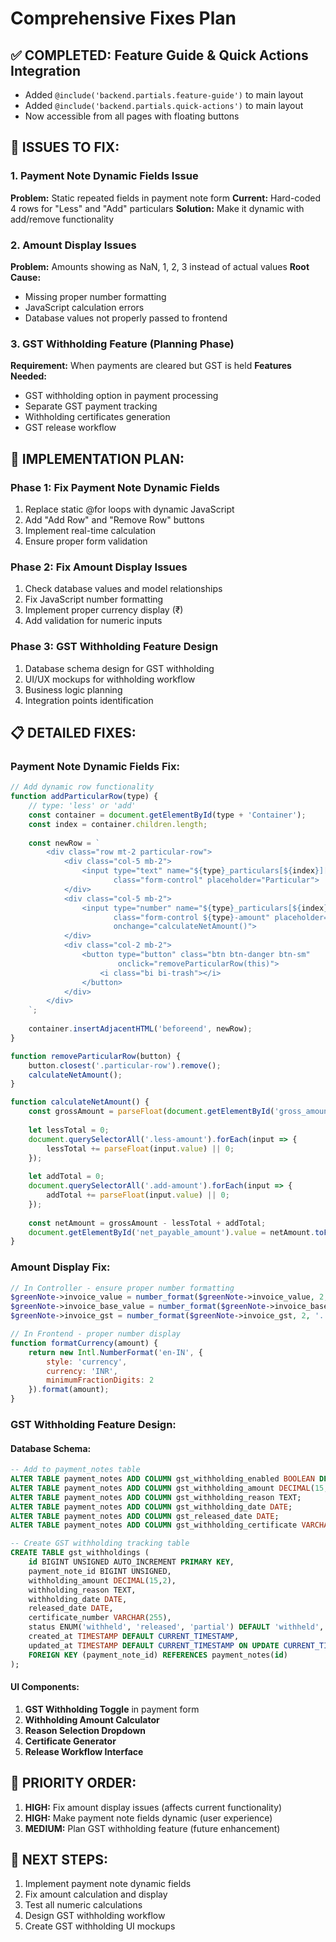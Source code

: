 # Comprehensive Fixes Plan

## ✅ **COMPLETED: Feature Guide & Quick Actions Integration**
- Added `@include('backend.partials.feature-guide')` to main layout
- Added `@include('backend.partials.quick-actions')` to main layout
- Now accessible from all pages with floating buttons

## 🔧 **ISSUES TO FIX:**

### 1. **Payment Note Dynamic Fields Issue**
**Problem:** Static repeated fields in payment note form
**Current:** Hard-coded 4 rows for "Less" and "Add" particulars
**Solution:** Make it dynamic with add/remove functionality

### 2. **Amount Display Issues**
**Problem:** Amounts showing as NaN, 1, 2, 3 instead of actual values
**Root Cause:** 
- Missing proper number formatting
- JavaScript calculation errors
- Database values not properly passed to frontend

### 3. **GST Withholding Feature (Planning Phase)**
**Requirement:** When payments are cleared but GST is held
**Features Needed:**
- GST withholding option in payment processing
- Separate GST payment tracking
- Withholding certificates generation
- GST release workflow

## 🚀 **IMPLEMENTATION PLAN:**

### **Phase 1: Fix Payment Note Dynamic Fields**
1. Replace static @for loops with dynamic JavaScript
2. Add "Add Row" and "Remove Row" buttons
3. Implement real-time calculation
4. Ensure proper form validation

### **Phase 2: Fix Amount Display Issues**
1. Check database values and model relationships
2. Fix JavaScript number formatting
3. Implement proper currency display (₹)
4. Add validation for numeric inputs

### **Phase 3: GST Withholding Feature Design**
1. Database schema design for GST withholding
2. UI/UX mockups for withholding workflow
3. Business logic planning
4. Integration points identification

## 📋 **DETAILED FIXES:**

### **Payment Note Dynamic Fields Fix:**
```javascript
// Add dynamic row functionality
function addParticularRow(type) {
    // type: 'less' or 'add'
    const container = document.getElementById(type + 'Container');
    const index = container.children.length;
    
    const newRow = `
        <div class="row mt-2 particular-row">
            <div class="col-5 mb-2">
                <input type="text" name="${type}_particulars[${index}][particular]" 
                       class="form-control" placeholder="Particular">
            </div>
            <div class="col-5 mb-2">
                <input type="number" name="${type}_particulars[${index}][amount]" 
                       class="form-control ${type}-amount" placeholder="Amount" 
                       onchange="calculateNetAmount()">
            </div>
            <div class="col-2 mb-2">
                <button type="button" class="btn btn-danger btn-sm" 
                        onclick="removeParticularRow(this)">
                    <i class="bi bi-trash"></i>
                </button>
            </div>
        </div>
    `;
    
    container.insertAdjacentHTML('beforeend', newRow);
}

function removeParticularRow(button) {
    button.closest('.particular-row').remove();
    calculateNetAmount();
}

function calculateNetAmount() {
    const grossAmount = parseFloat(document.getElementById('gross_amount').value) || 0;
    
    let lessTotal = 0;
    document.querySelectorAll('.less-amount').forEach(input => {
        lessTotal += parseFloat(input.value) || 0;
    });
    
    let addTotal = 0;
    document.querySelectorAll('.add-amount').forEach(input => {
        addTotal += parseFloat(input.value) || 0;
    });
    
    const netAmount = grossAmount - lessTotal + addTotal;
    document.getElementById('net_payable_amount').value = netAmount.toFixed(2);
}
```

### **Amount Display Fix:**
```php
// In Controller - ensure proper number formatting
$greenNote->invoice_value = number_format($greenNote->invoice_value, 2, '.', '');
$greenNote->invoice_base_value = number_format($greenNote->invoice_base_value, 2, '.', '');
$greenNote->invoice_gst = number_format($greenNote->invoice_gst, 2, '.', '');
```

```javascript
// In Frontend - proper number display
function formatCurrency(amount) {
    return new Intl.NumberFormat('en-IN', {
        style: 'currency',
        currency: 'INR',
        minimumFractionDigits: 2
    }).format(amount);
}
```

### **GST Withholding Feature Design:**

#### **Database Schema:**
```sql
-- Add to payment_notes table
ALTER TABLE payment_notes ADD COLUMN gst_withholding_enabled BOOLEAN DEFAULT FALSE;
ALTER TABLE payment_notes ADD COLUMN gst_withholding_amount DECIMAL(15,2) DEFAULT 0;
ALTER TABLE payment_notes ADD COLUMN gst_withholding_reason TEXT;
ALTER TABLE payment_notes ADD COLUMN gst_withholding_date DATE;
ALTER TABLE payment_notes ADD COLUMN gst_released_date DATE;
ALTER TABLE payment_notes ADD COLUMN gst_withholding_certificate VARCHAR(255);

-- Create GST withholding tracking table
CREATE TABLE gst_withholdings (
    id BIGINT UNSIGNED AUTO_INCREMENT PRIMARY KEY,
    payment_note_id BIGINT UNSIGNED,
    withholding_amount DECIMAL(15,2),
    withholding_reason TEXT,
    withholding_date DATE,
    released_date DATE,
    certificate_number VARCHAR(255),
    status ENUM('withheld', 'released', 'partial') DEFAULT 'withheld',
    created_at TIMESTAMP DEFAULT CURRENT_TIMESTAMP,
    updated_at TIMESTAMP DEFAULT CURRENT_TIMESTAMP ON UPDATE CURRENT_TIMESTAMP,
    FOREIGN KEY (payment_note_id) REFERENCES payment_notes(id)
);
```

#### **UI Components:**
1. **GST Withholding Toggle** in payment form
2. **Withholding Amount Calculator** 
3. **Reason Selection Dropdown**
4. **Certificate Generator**
5. **Release Workflow Interface**

## 🎯 **PRIORITY ORDER:**
1. **HIGH:** Fix amount display issues (affects current functionality)
2. **HIGH:** Make payment note fields dynamic (user experience)
3. **MEDIUM:** Plan GST withholding feature (future enhancement)

## 📝 **NEXT STEPS:**
1. Implement payment note dynamic fields
2. Fix amount calculation and display
3. Test all numeric calculations
4. Design GST withholding workflow
5. Create GST withholding UI mockups
